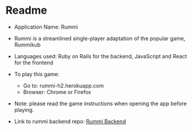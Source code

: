 # Readme

* Application Name: Rummi

* Rummi is a streamlined single-player adaptation of the popular game, Rummikub

* Languages used: Ruby on Rails for the backend, JavaScript and React for the frontend

* To play this game:
  - Go to: rummi-h2.herokuapp.com
  - Browser: Chrome or Firefox

* Note: please read the game instructions when opening the app before playing.

* Link to rummi backend repo: [Rummi Backend](https://github.com/hai-nguyen1112/rummi)
